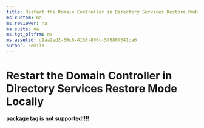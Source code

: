 ```yaml
---
title: Restart the Domain Controller in Directory Services Restore Mode Locally
ms.custom: na
ms.reviewer: na
ms.suite: na
ms.tgt_pltfrm: na
ms.assetid: d9aa2ed2-30c6-4150-806c-5f980f641da6
author: Femila
---
```

# Restart the Domain Controller in Directory Services Restore Mode Locally
**package tag is not supported!!!!**  
